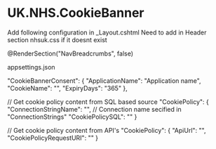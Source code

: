 # UK.NHS.CookieBanner

Add following configuration in _Layout.cshtml
Need to add in Header section nhsuk.css if it doesnt exist
<link rel="stylesheet" href="~/_content/UK.NHS.CookieBanner/lib/cookiebanner/css/nhsuk.css" asp-append-version="true" />

<partial name="_CookieConsentPartial" />

 @RenderSection("NavBreadcrumbs", false)


appsettings.json

 "CookieBannerConsent": {
    "ApplicationName": "Application name",
    "CookieName": "",
    "ExpiryDays": "365"
  },

  // Get cookie policy content from SQL based source
  "CookiePolicy": {
    "ConnectionStringName": "", // Connection name secified in "ConnectionStrings"
    "CookiePolicySQL": ""
  }

   // Get cookie policy content from API's
  "CookiePolicy": {
    "ApiUrl": "",
    "CookiePolicyRequestURI": ""
  }

